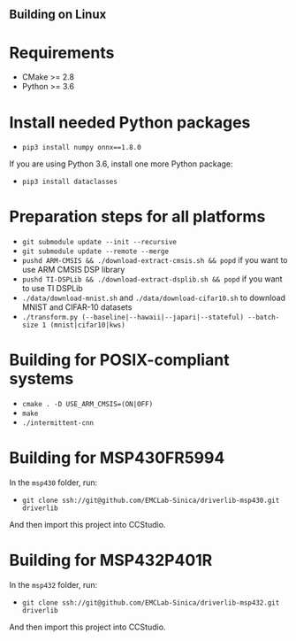 ## Building on Linux

# Requirements

* CMake >= 2.8
* Python >= 3.6

# Install needed Python packages

* `pip3 install numpy onnx==1.8.0`

If you are using Python 3.6, install one more Python package:

* `pip3 install dataclasses`

# Preparation steps for all platforms

* `git submodule update --init --recursive`
* `git submodule update --remote --merge`
* `pushd ARM-CMSIS && ./download-extract-cmsis.sh && popd` if you want to use ARM CMSIS DSP library
* `pushd TI-DSPLib && ./download-extract-dsplib.sh && popd` if you want to use TI DSPLib
* `./data/download-mnist.sh` and `./data/download-cifar10.sh` to download MNIST and CIFAR-10 datasets
* `./transform.py (--baseline|--hawaii|--japari|--stateful) --batch-size 1 (mnist|cifar10|kws)`

# Building for POSIX-compliant systems

* `cmake . -D USE_ARM_CMSIS=(ON|OFF)`
* `make`
* `./intermittent-cnn`

# Building for MSP430FR5994

In the `msp430` folder, run:

* `git clone ssh://git@github.com/EMCLab-Sinica/driverlib-msp430.git driverlib`

And then import this project into CCStudio.

# Building for MSP432P401R

In the `msp432` folder, run:

* `git clone ssh://git@github.com/EMCLab-Sinica/driverlib-msp432.git driverlib`

And then import this project into CCStudio.
